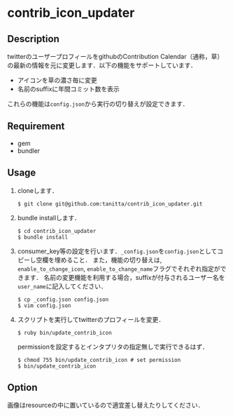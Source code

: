 contrib_icon_updater
====

## Description

twitterのユーザープロフィールをgithubのContribution Calendar（通称，草）の最新の情報を元に変更します．以下の機能をサポートしています．

- アイコンを草の濃さ毎に変更
- 名前のsuffixに年間コミット数を表示

これらの機能は`config.json`から実行の切り替えが設定できます．

## Requirement 

+ gem
+ bundler


## Usage

1. cloneします．

	```
	$ git clone git@github.com:tanitta/contrib_icon_updater.git
	```

2. bundle installします．

	```
	$ cd contrib_icon_updater
	$ bundle install
	```

3. consumer_key等の設定を行います．`_config.json`を`config.json`としてコピーし空欄を埋めること．
また，機能の切り替えは, `enable_to_change_icon`, `enable_to_change_name`フラグでそれぞれ指定ができます．
名前の変更機能を利用する場合，suffixが付与されるユーザー名を`user_name`に記入してください．

	```
	$ cp _config.json config.json
	$ vim config.json
	```

4. スクリプトを実行してtwitterのプロフィールを変更．

	```
	$ ruby bin/update_contrib_icon
	```
	
	permissionを設定するとインタプリタの指定無しで実行できるはず．
	
	```
	$ chmod 755 bin/update_contrib_icon # set permission
	$ bin/update_contrib_icon
	```
  
## Option

画像はresourceの中に置いているので適宜差し替えたりしてください．
